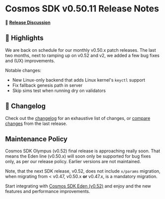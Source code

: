 # Cosmos SDK v0.50.11 Release Notes

💬 [**Release Discussion**](https://github.com/orgs/cosmos/discussions/58)

## 🚀 Highlights

We are back on schedule for our monthly v0.50.x patch releases.
The last two months, next to ramping up on v0.52 and v2, we added a few bug fixes and (UX) improvements.

Notable changes:

* New Linux-only backend that adds Linux kernel's `keyctl` support
* Fix fallback genesis path in server
* Skip sims test when running dry on validators

## 📝 Changelog

Check out the [changelog](https://github.com/cosmos/cosmos-sdk/blob/v0.50.11/CHANGELOG.md) for an exhaustive list of changes, or [compare changes](https://github.com/cosmos/cosmos-sdk/compare/v0.50.10...v0.50.11) from the last release.

## Maintenance Policy

Cosmos SDK Olympus (v0.52) final release is approaching really soon. That means the Eden line (v0.50.x) will soon only be supported for bug fixes only, as per our release policy. Earlier versions are not maintained.  

Note, that the next SDK release, v0.52, does not include `x/params` migration, when migrating from < v0.47, v0.50.x **or** v0.47.x, is a mandatory migration.

Start integrating with [Cosmos SDK Eden (v0.52)](https://github.com/cosmos/cosmos-sdk/blob/main/UPGRADING.md#v052x) and enjoy and the new features and performance improvements.
